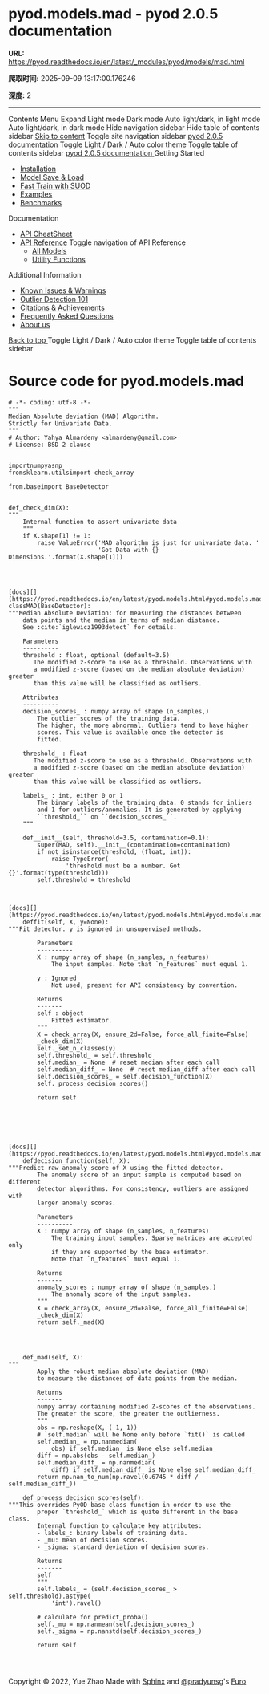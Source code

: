 # pyod.models.mad - pyod 2.0.5 documentation

**URL:** https://pyod.readthedocs.io/en/latest/_modules/pyod/models/mad.html

**爬取时间:** 2025-09-09 13:17:00.176246

**深度:** 2

---

Contents Menu Expand Light mode Dark mode Auto light/dark, in light mode Auto light/dark, in dark mode
Hide navigation sidebar
Hide table of contents sidebar
[Skip to content](https://pyod.readthedocs.io/en/latest/_modules/pyod/models/mad.html#furo-main-content)
Toggle site navigation sidebar
[pyod 2.0.5 documentation](https://pyod.readthedocs.io/en/latest/index.html)
Toggle Light / Dark / Auto color theme
Toggle table of contents sidebar
[ pyod 2.0.5 documentation ](https://pyod.readthedocs.io/en/latest/index.html)
Getting Started
  * [Installation](https://pyod.readthedocs.io/en/latest/install.html)
  * [Model Save & Load](https://pyod.readthedocs.io/en/latest/model_persistence.html)
  * [Fast Train with SUOD](https://pyod.readthedocs.io/en/latest/fast_train.html)
  * [Examples](https://pyod.readthedocs.io/en/latest/example.html)
  * [Benchmarks](https://pyod.readthedocs.io/en/latest/benchmark.html)


Documentation
  * [API CheatSheet](https://pyod.readthedocs.io/en/latest/api_cc.html)
  * [API Reference](https://pyod.readthedocs.io/en/latest/pyod.html)
Toggle navigation of API Reference
    * [All Models](https://pyod.readthedocs.io/en/latest/pyod.models.html)
    * [Utility Functions](https://pyod.readthedocs.io/en/latest/pyod.utils.html)


Additional Information
  * [Known Issues & Warnings](https://pyod.readthedocs.io/en/latest/issues.html)
  * [Outlier Detection 101](https://pyod.readthedocs.io/en/latest/relevant_knowledge.html)
  * [Citations & Achievements](https://pyod.readthedocs.io/en/latest/pubs.html)
  * [Frequently Asked Questions](https://pyod.readthedocs.io/en/latest/faq.html)
  * [About us](https://pyod.readthedocs.io/en/latest/about.html)


[ Back to top ](https://pyod.readthedocs.io/en/latest/_modules/pyod/models/mad.html)
Toggle Light / Dark / Auto color theme
Toggle table of contents sidebar
# Source code for pyod.models.mad
```
# -*- coding: utf-8 -*-
"""
Median Absolute deviation (MAD) Algorithm.
Strictly for Univariate Data.
"""
# Author: Yahya Almardeny <almardeny@gmail.com>
# License: BSD 2 clause


importnumpyasnp
fromsklearn.utilsimport check_array

from.baseimport BaseDetector


def_check_dim(X):
"""
    Internal function to assert univariate data
    """
    if X.shape[1] != 1:
        raise ValueError('MAD algorithm is just for univariate data. '
                         'Got Data with {} Dimensions.'.format(X.shape[1]))




[docs][](https://pyod.readthedocs.io/en/latest/pyod.models.html#pyod.models.mad.MAD)
classMAD(BaseDetector):
"""Median Absolute Deviation: for measuring the distances between
    data points and the median in terms of median distance.
    See :cite:`iglewicz1993detect` for details.

    Parameters
    ----------
    threshold : float, optional (default=3.5)
       The modified z-score to use as a threshold. Observations with
       a modified z-score (based on the median absolute deviation) greater
       than this value will be classified as outliers.

    Attributes
    ----------
    decision_scores_ : numpy array of shape (n_samples,)
        The outlier scores of the training data.
        The higher, the more abnormal. Outliers tend to have higher
        scores. This value is available once the detector is
        fitted.

    threshold_ : float
       The modified z-score to use as a threshold. Observations with
       a modified z-score (based on the median absolute deviation) greater
       than this value will be classified as outliers.

    labels_ : int, either 0 or 1
        The binary labels of the training data. 0 stands for inliers
        and 1 for outliers/anomalies. It is generated by applying
        ``threshold_`` on ``decision_scores_``.
    """

    def__init__(self, threshold=3.5, contamination=0.1):
        super(MAD, self).__init__(contamination=contamination)
        if not isinstance(threshold, (float, int)):
            raise TypeError(
                'threshold must be a number. Got {}'.format(type(threshold)))
        self.threshold = threshold



[docs][](https://pyod.readthedocs.io/en/latest/pyod.models.html#pyod.models.mad.MAD.fit)
    deffit(self, X, y=None):
"""Fit detector. y is ignored in unsupervised methods.

        Parameters
        ----------
        X : numpy array of shape (n_samples, n_features)
            The input samples. Note that `n_features` must equal 1.

        y : Ignored
            Not used, present for API consistency by convention.

        Returns
        -------
        self : object
            Fitted estimator.
        """
        X = check_array(X, ensure_2d=False, force_all_finite=False)
        _check_dim(X)
        self._set_n_classes(y)
        self.threshold_ = self.threshold
        self.median_ = None  # reset median after each call
        self.median_diff_ = None  # reset median_diff after each call
        self.decision_scores_ = self.decision_function(X)
        self._process_decision_scores()

        return self






[docs][](https://pyod.readthedocs.io/en/latest/pyod.models.html#pyod.models.mad.MAD.decision_function)
    defdecision_function(self, X):
"""Predict raw anomaly score of X using the fitted detector.
        The anomaly score of an input sample is computed based on different
        detector algorithms. For consistency, outliers are assigned with
        larger anomaly scores.

        Parameters
        ----------
        X : numpy array of shape (n_samples, n_features)
            The training input samples. Sparse matrices are accepted only
            if they are supported by the base estimator.
            Note that `n_features` must equal 1.

        Returns
        -------
        anomaly_scores : numpy array of shape (n_samples,)
            The anomaly score of the input samples.
        """
        X = check_array(X, ensure_2d=False, force_all_finite=False)
        _check_dim(X)
        return self._mad(X)




    def_mad(self, X):
"""
        Apply the robust median absolute deviation (MAD)
        to measure the distances of data points from the median.

        Returns
        -------
        numpy array containing modified Z-scores of the observations.
        The greater the score, the greater the outlierness.
        """
        obs = np.reshape(X, (-1, 1))
        # `self.median` will be None only before `fit()` is called
        self.median_ = np.nanmedian(
            obs) if self.median_ is None else self.median_
        diff = np.abs(obs - self.median_)
        self.median_diff_ = np.nanmedian(
            diff) if self.median_diff_ is None else self.median_diff_
        return np.nan_to_num(np.ravel(0.6745 * diff / self.median_diff_))

    def_process_decision_scores(self):
"""This overrides PyOD base class function in order to use the
        proper `threshold_` which is quite different in the base class.
        Internal function to calculate key attributes:
        - labels_: binary labels of training data.
        - _mu: mean of decision scores.
        - _sigma: standard deviation of decision scores.

        Returns
        -------
        self
        """
        self.labels_ = (self.decision_scores_ > self.threshold).astype(
            'int').ravel()

        # calculate for predict_proba()
        self._mu = np.nanmean(self.decision_scores_)
        self._sigma = np.nanstd(self.decision_scores_)

        return self




```

Copyright © 2022, Yue Zhao 
Made with [Sphinx](https://www.sphinx-doc.org/) and [@pradyunsg](https://pradyunsg.me)'s [Furo](https://github.com/pradyunsg/furo)
